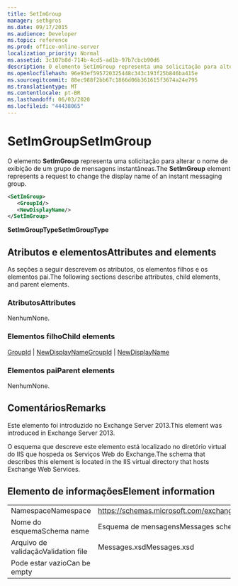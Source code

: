 ```yaml
---
title: SetImGroup
manager: sethgros
ms.date: 09/17/2015
ms.audience: Developer
ms.topic: reference
ms.prod: office-online-server
localization_priority: Normal
ms.assetid: 3c107b8d-714b-4cd5-ad1b-97b7cbcb90d6
description: O elemento SetImGroup representa uma solicitação para alterar o nome de exibição de um grupo de mensagens instantâneas.
ms.openlocfilehash: 96e93ef595720325448c343c193f25b846ba415e
ms.sourcegitcommit: 88ec988f2bb67c1866d06b361615f3674a24e795
ms.translationtype: MT
ms.contentlocale: pt-BR
ms.lasthandoff: 06/03/2020
ms.locfileid: "44438065"
---
```

# <a name="setimgroup"></a><span data-ttu-id="66baa-103">SetImGroup</span><span class="sxs-lookup"><span data-stu-id="66baa-103">SetImGroup</span></span>

<span data-ttu-id="66baa-104">O elemento **SetImGroup** representa uma solicitação para alterar o nome de exibição de um grupo de mensagens instantâneas.</span><span class="sxs-lookup"><span data-stu-id="66baa-104">The **SetImGroup** element represents a request to change the display name of an instant messaging group.</span></span> 
  
```XML
<SetImGroup>
   <GroupId/>
   <NewDisplayName/>
</SetImGroup>
```

 <span data-ttu-id="66baa-105">**SetImGroupType**</span><span class="sxs-lookup"><span data-stu-id="66baa-105">**SetImGroupType**</span></span>
## <a name="attributes-and-elements"></a><span data-ttu-id="66baa-106">Atributos e elementos</span><span class="sxs-lookup"><span data-stu-id="66baa-106">Attributes and elements</span></span>

<span data-ttu-id="66baa-107">As seções a seguir descrevem os atributos, os elementos filhos e os elementos pai.</span><span class="sxs-lookup"><span data-stu-id="66baa-107">The following sections describe attributes, child elements, and parent elements.</span></span>
  
### <a name="attributes"></a><span data-ttu-id="66baa-108">Atributos</span><span class="sxs-lookup"><span data-stu-id="66baa-108">Attributes</span></span>

<span data-ttu-id="66baa-109">Nenhum</span><span class="sxs-lookup"><span data-stu-id="66baa-109">None.</span></span>
  
### <a name="child-elements"></a><span data-ttu-id="66baa-110">Elementos filho</span><span class="sxs-lookup"><span data-stu-id="66baa-110">Child elements</span></span>

<span data-ttu-id="66baa-111">[GroupId](groupid.md)  |  [NewDisplayName](newdisplayname.md)</span><span class="sxs-lookup"><span data-stu-id="66baa-111">[GroupId](groupid.md) | [NewDisplayName](newdisplayname.md)</span></span>
  
### <a name="parent-elements"></a><span data-ttu-id="66baa-112">Elementos pai</span><span class="sxs-lookup"><span data-stu-id="66baa-112">Parent elements</span></span>

<span data-ttu-id="66baa-113">Nenhum</span><span class="sxs-lookup"><span data-stu-id="66baa-113">None.</span></span>
  
## <a name="remarks"></a><span data-ttu-id="66baa-114">Comentários</span><span class="sxs-lookup"><span data-stu-id="66baa-114">Remarks</span></span>

<span data-ttu-id="66baa-115">Este elemento foi introduzido no Exchange Server 2013.</span><span class="sxs-lookup"><span data-stu-id="66baa-115">This element was introduced in Exchange Server 2013.</span></span>
  
<span data-ttu-id="66baa-116">O esquema que descreve este elemento está localizado no diretório virtual do IIS que hospeda os Serviços Web do Exchange.</span><span class="sxs-lookup"><span data-stu-id="66baa-116">The schema that describes this element is located in the IIS virtual directory that hosts Exchange Web Services.</span></span>
  
## <a name="element-information"></a><span data-ttu-id="66baa-117">Elemento de informações</span><span class="sxs-lookup"><span data-stu-id="66baa-117">Element information</span></span>

|||
|:-----|:-----|
|<span data-ttu-id="66baa-118">Namespace</span><span class="sxs-lookup"><span data-stu-id="66baa-118">Namespace</span></span>  <br/> |https://schemas.microsoft.com/exchange/services/2006/messages  <br/> |
|<span data-ttu-id="66baa-119">Nome do esquema</span><span class="sxs-lookup"><span data-stu-id="66baa-119">Schema name</span></span>  <br/> |<span data-ttu-id="66baa-120">Esquema de mensagens</span><span class="sxs-lookup"><span data-stu-id="66baa-120">Messages schema</span></span>  <br/> |
|<span data-ttu-id="66baa-121">Arquivo de validação</span><span class="sxs-lookup"><span data-stu-id="66baa-121">Validation file</span></span>  <br/> |<span data-ttu-id="66baa-122">Messages.xsd</span><span class="sxs-lookup"><span data-stu-id="66baa-122">Messages.xsd</span></span>  <br/> |
|<span data-ttu-id="66baa-123">Pode estar vazio</span><span class="sxs-lookup"><span data-stu-id="66baa-123">Can be empty</span></span>  <br/> ||
   

